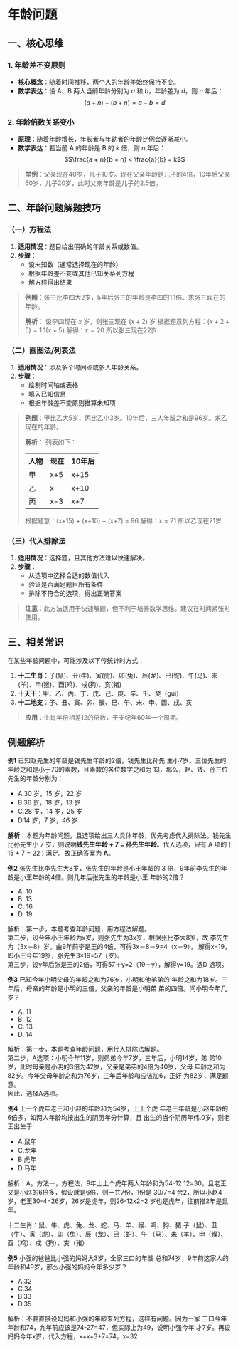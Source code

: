 # 年龄问题

## 一、核心思维

### 1. 年龄差不变原则

- **核心概念**：随着时间推移，两个人的年龄差始终保持不变。
- **数学表达**：设 A、B 两人当前年龄分别为 $a$ 和 $b$，年龄差为 $d$，则 $n$ 年后：
  $$(a + n) - (b + n) = a - b = d$$

### 2. 年龄倍数关系变小

- **原理**：随着年龄增长，年长者与年幼者的年龄比例会逐渐减小。
- **数学表达**：若当前 A 的年龄是 B 的 $k$ 倍，则 $n$ 年后：
  $$\frac{a + n}{b + n} < \frac{a}{b} = k$$

> **举例**：父亲现在40岁，儿子10岁。现在父亲年龄是儿子的4倍，10年后父亲50岁，儿子20岁，此时父亲年龄是儿子的2.5倍。

## 二、年龄问题解题技巧

### （一）方程法

1. **适用情况**：题目给出明确的年龄关系或数值。
2. **步骤**：
   - 设未知数（通常选择现在的年龄）
   - 根据年龄差不变或其他已知关系列方程
   - 解方程得出结果

> **例题**：张三比李四大2岁，5年后张三的年龄是李四的1.1倍。求张三现在的年龄。
>
> **解析**：
> 设李四现在 $x$ 岁，则张三现在 $(x+2)$ 岁
> 根据题意列方程：$(x+2+5) = 1.1(x+5)$
> 解得：$x = 20$
> 所以张三现在22岁

### （二）画图法/列表法

1. **适用情况**：涉及多个时间点或多人年龄关系。
2. **步骤**：
   - 绘制时间轴或表格
   - 填入已知信息
   - 根据年龄差不变原则推算未知项

> **例题**：甲比乙大5岁，丙比乙小3岁。10年后，三人年龄之和是96岁。求乙现在的年龄。
>
> **解析**：
> 列表如下：
>
> | 人物 | 现在 | 10年后 |
> | ---- | ---- | ------ |
> | 甲   | x+5  | x+15   |
> | 乙   | x    | x+10   |
> | 丙   | x-3  | x+7    |
>
> 根据题意：(x+15) + (x+10) + (x+7) = 96
> 解得：x = 21
> 所以乙现在21岁

### （三）代入排除法

1. **适用情况**：选择题，且其他方法难以快速解决。
2. **步骤**：
   - 从选项中选择合适的数值代入
   - 验证是否满足题目所有条件
   - 排除不符合的选项，得出正确答案

> **注意**：此方法适用于快速解题，但不利于培养数学思维。建议在时间紧张时使用。

## 三、相关常识

在某些年龄问题中，可能涉及以下传统计时方式：

1. **十二生肖**：子(鼠)、丑(牛)、寅(虎)、卯(兔)、辰(龙)、巳(蛇)、午(马)、未(羊)、申(猴)、酉(鸡)、戌(狗)、亥(猪)
2. **十天干**：甲、乙、丙、丁、戊、己、庚、辛、壬、癸（gui）
3. **十二地支**：子、丑、寅、卯、辰、巳、午、未、申、酉、戌、亥

> **应用**：生肖年份相差12的倍数，干支纪年60年一个周期。

## 例题解析

**例1**
已知赵先生的年龄是钱先生年龄的2倍，钱先生比孙先
生小7岁，三位先生的年龄之和是小于70的素数，且素数的各位数字之和为
13，那么，赵、钱、孙三位先生的年龄分别为：

- A.30 岁，15 岁，22 岁  
- B.36 岁，18 岁，13 岁  
- C.28 岁，14 岁，25 岁  
- D.14 岁，7 岁，46 岁 

<BlurredAnswer>

**解析**：本题为年龄问题，且选项给出三人具体年龄，优先考虑代入排除法。钱先生比孙先生小 7 岁，则说明**钱先生年龄 + 7 = 孙先生年龄**。代入选项，只有 A 项的 \( 15 + 7 = 22 \) 满足。故正确答案为 **A**。

</BlurredAnswer>


**例2**
张先生比李先生大8岁，张先生的年龄是小王年龄的
3 倍，9年前李先生的年龄是小王年龄的4倍。则几年后张先生的年龄是小王
年龄的2倍？ 

- A. 10 
- B. 13 
- C. 16 
- D. 19 

<BlurredAnswer>
解析：第一步，本题考查年龄问题，用方程法解题。 <br/>
第二步，设今年小王年龄为x岁，则张先生为3x岁，根据张比李大8岁，故
李先生为（3x－8）岁。由9年前李是王的4倍，可得3x－8－9=4（x－9），
解得x=19，即小王今年19岁，张先生3×19=57（岁）。 <br/>
第三步，设y年后张是王的2倍，可得57＋y=2（19＋y），解得y=19。选D
选项。
</BlurredAnswer>

**例3**
已知今年小明父母的年龄之和为76岁，小明和他弟弟的
年龄之和为18岁。三年后，母亲的年龄是小明的三倍，父亲的年龄是小明弟
弟的四倍。问小明今年几岁？ 

- A. 11 
- B. 12 
- C. 13 
- D. 14

<BlurredAnswer>
解析：第一步，本题考查年龄问题，用代入排除法解题。 <br/>
第二步，A选项：小明今年11岁，则弟弟今年7岁，三年后，小明14岁，弟
弟10岁，此时母亲是小明的3倍为42岁，父亲是弟弟的4倍为40岁，父母
年龄之和为82岁。今年父母年龄之和为76岁，三年后年龄和应该加6，正好
为82岁，满足题意。 <br/>
因此，选择A选项。
</BlurredAnswer>


**例4**
上一个虎年老王和小赵的年龄和为54岁，上上个虎
年老王年龄是小赵年龄的6倍多，如两人年龄均按出生的阴历年分计算，且
出生的当个阴历年伟.0岁，则老王出生于:   

- A.鼠年       
- C.龙年     
- B.虎年        
- D.马年

<BlurredAnswer>
解析：A。方法一，方程法，9年上上个虎年两人年龄和为54-12
12=30，且老王又是小赵的6倍多，假设就是6倍，则一共7份，1份是
30/7=4 余2，所以小赵4岁，老王30-4=26岁，26岁是虎年，则26-12x2=2
岁也是虎年，往前推2年是鼠年。 

十二生肖：鼠、牛、虎、兔、龙、蛇、马、羊、猴、鸡、狗、猪 
子（鼠）、丑（牛）、寅（虎）、卯（兔）、辰（龙）、巳（蛇）、午
（马）、未（羊）、申（猴）、酉（鸡）、戌（狗）、亥（猪）
</BlurredAnswer>

**例5**
小强的爸爸比小强的妈妈大3岁，全家三口的年龄
总和74岁，9年前这家人的年龄和49岁，那么小强的妈妈今年多少岁？  

- A.32                        
- C.34                        
- B.33         
- D.35

<BlurredAnswer>
解析：不要直接设妈妈和小强的年龄来列方程，这样有问题。因为一家
三口今年年龄和74，九年前应该是74-27=47，但实际上为49，说明小强今年
才7岁。再设妈妈今年x岁，代入方程，x+x+3+7=74，x=32
</BlurredAnswer>